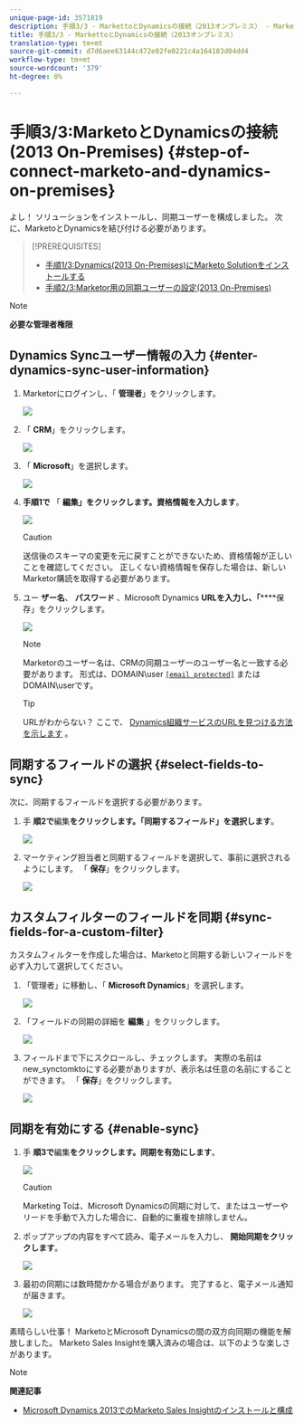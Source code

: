 ```yaml
---
unique-page-id: 3571819
description: 手順3/3 - MarkettoとDynamicsの接続（2013オンプレミス） - Marketto Docs — 製品ドキュメント
title: 手順3/3 - MarkettoとDynamicsの接続（2013オンプレミス）
translation-type: tm+mt
source-git-commit: d7d6aee63144c472e02fe0221c4a164183d04dd4
workflow-type: tm+mt
source-wordcount: '379'
ht-degree: 0%

---
```



# 手順3/3:MarketoとDynamicsの接続(2013 On-Premises) {#step-of-connect-marketo-and-dynamics-on-premises}

よし！ ソリューションをインストールし、同期ユーザーを構成しました。 次に、MarketoとDynamicsを結び付ける必要があります。

>[!PREREQUISITES]
>
>* [手順1/3:Dynamics(2013 On-Premises)にMarketo Solutionをインストールする](step-1-of-3-install.md)
>* [手順2/3:Marketor用の同期ユーザーの設定(2013 On-Premises)](step-2-of-3-configure.md)

>



>[!NOTE]
>
>**必要な管理者権限**

## Dynamics Syncユーザー情報の入力 {#enter-dynamics-sync-user-information}

1. Marketorにログインし、「 **管理者**」をクリックします。

   ![](assets/login-admin.png)

1. 「 **CRM**」をクリックします。

   ![](assets/image2014-12-11-11-3a53-3a59.png)

1. 「 **Microsoft**」を選択します。

   ![](assets/image2014-12-11-11-3a54-3a10.png)

1. **手順1で** 「 **編集」をクリックします。資格情報を入力します**。

   ![](assets/image2014-12-11-11-3a54-3a19.png)

   >[!CAUTION]
   >
   >送信後のスキーマの変更を元に戻すことができないため、資格情報が正しいことを確認してください。 正しくない資格情報を保存した場合は、新しいMarketor購読を取得する必要があります。

1. ユー **ザー名**、 **パスワード** 、Microsoft Dynamics **URLを入力し、「******&#x200B;保存」をクリックします。

   ![](assets/image2015-3-26-11-3a47-3a59.png)

   >[!NOTE]
   >
   >Marketorのユーザー名は、CRMの同期ユーザーのユーザー名と一致する必要があります。 形式は、DOMAIN\user [`[email protected]`](http://docs.marketo.com/cdn-cgi/l/email-protection#631610061123070c0e020a0d4d000c0e) またはDOMAIN\userです。

   >[!TIP]
   >
   >URLがわからない？ ここで、 [Dynamics組織サービスのURLを見つける方法を示します](../../../../../product-docs/crm-sync/microsoft-dynamics-sync/sync-setup/view-the-organization-service-url.md) 。

## 同期するフィールドの選択 {#select-fields-to-sync}

次に、同期するフィールドを選択する必要があります。

1. 手 **順2で**編集**をクリックします。「同期するフィールド」を選択します**。

   ![](assets/image2015-3-16-9-3a51-3a28.png)

1. マーケティング担当者と同期するフィールドを選択して、事前に選択されるようにします。 「 **保存**」をクリックします。

   ![](assets/image2016-8-25-15-3a10-3a17.png)

## カスタムフィルターのフィールドを同期 {#sync-fields-for-a-custom-filter}

カスタムフィルターを作成した場合は、Marketoと同期する新しいフィールドを必ず入力して選択してください。

1. 「管理者」に移動し、「 **Microsoft Dynamics**」を選択します。

   ![](assets/image2015-10-9-9-3a50-3a9.png)

1. 「フィールドの同期の詳細を **編集** 」をクリックします。

   ![](assets/image2015-10-9-9-3a52-3a23.png)

1. フィールドまで下にスクロールし、チェックします。 実際の名前はnew_synctomktoにする必要がありますが、表示名は任意の名前にすることができます。 「 **保存**」をクリックします。

   ![](assets/image2016-8-25-15-3a11-3a4.png)

## 同期を有効にする {#enable-sync}

1. 手 **順3で**編集**をクリックします。同期を有効にします**。

   ![](assets/image2015-3-16-9-3a52-3a2.png)

   >[!CAUTION]
   >
   >Marketing Toは、Microsoft Dynamicsの同期に対して、またはユーザーやリードを手動で入力した場合に、自動的に重複を排除しません。

1. ポップアップの内容をすべて読み、電子メールを入力し、 **開始同期をクリックします**。

   ![](assets/image2015-3-30-14-3a23-3a13.png)

1. 最初の同期には数時間かかる場合があります。 完了すると、電子メール通知が届きます。

   ![](assets/image2014-12-11-11-3a55-3a15.png)

素晴らしい仕事！ MarketoとMicrosoft Dynamicsの間の双方向同期の機能を解放しました。 Marketo Sales Insightを購入済みの場合は、以下のような楽しさがあります。

>[!NOTE]
>
>**関連記事**
>
>* [Microsoft Dynamics 2013でのMarketo Sales Insightのインストールと構成](../../../../../product-docs/marketo-sales-insight/msi-for-microsoft-dynamics/installing/install-and-configure-marketo-sales-insight-in-microsoft-dynamics-2013.md)

>



